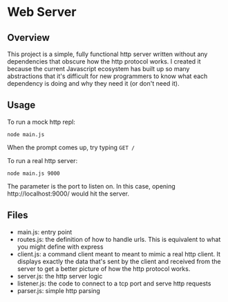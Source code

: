 # Web Server

## Overview

This project is a simple, fully functional http server written without any
dependencies that obscure how the http protocol works. I created it because
the current Javascript ecosystem has built up so many abstractions that it's
difficult for new programmers to know what each dependency is doing and why
they need it (or don't need it).

## Usage

To run a mock http repl:

```
node main.js
```

When the prompt comes up, try typing `GET /`


To run a real http server:

```
node main.js 9000
```

The parameter is the port to listen on. In this case, opening http://localhost:9000/
would hit the server.

## Files

* main.js: entry point
* routes.js: the definition of how to handle urls. This is equivalent to what
you might define with express
* client.js: a command client meant to meant to mimic a real http client. It
displays exactly the data that's sent by the client and received from
the server to get a better picture of how the http protocol works.
* server.js: the http server logic
* listener.js: the code to connect to a tcp port and serve http requests
* parser.js: simple http parsing
